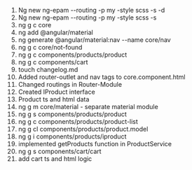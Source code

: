 1) Ng new ng-epam --routing -p my -style scss -s -d
2) Ng new ng-epam --routing -p my -style scss -s
3) ng g c core
4) ng add @angular/material
5) ng generate @angular/material:nav --name core/nav
6) ng g c core/not-found
7) ng g c components/products/product
8) ng g c components/cart
9) touch changelog.md
10) Added router-outlet and nav tags to core.component.html
11) Changed routings in Router-Module
12) Created IProduct interface
13) Product ts and html data
14) ng g m core/material - separate material module
15) ng g s components/products/product
16) ng g c components/products/product-list
17) ng g cl components/products/product.model
18) ng g i components/products/iproduct
19) implemented getProducts function in ProductService
20) ng g s components/cart/cart
21) add cart ts and html logic 




